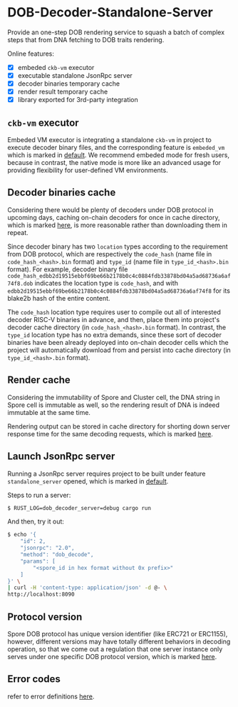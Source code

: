 # DOB-Decoder-Standalone-Server

Provide an one-step DOB rendering service to squash a batch of complex steps that from DNA fetching to DOB traits rendering.

Online features:

- [x] embeded `ckb-vm` executor
- [x] executable standalone JsonRpc server
- [x] decoder binaries temporary cache
- [x] render result temporary cache
- [x] library exported for 3rd-party integration

## `ckb-vm` executor

Embeded VM executor is integrating a standalone `ckb-vm` in project to execute decoder binary files, and the corresponding feature is `embeded_vm` which is marked in [default](https://github.com/sporeprotocol/dob-decoder-standalone-server/blob/master/Cargo.toml#L27). We recommend embeded mode for fresh users, because in contrast, the native mode is more like an advanced usage for providing flexibility for user-defined VM environments.

## Decoder binaries cache

Considering there would be plenty of decoders under DOB protocol in upcoming days, caching on-chain decoders for once in cache directory, which is marked [here](https://github.com/sporeprotocol/dob-decoder-standalone-server/blob/master/settings.toml#L14), is more reasonable rather than downloading them in repeat.

Since decoder binary has two `location` types according to the requirement from DOB protocol, which are respectively the `code_hash` (name file in `code_hash_<hash>.bin` format) and `type_id` (name file in `type_id_<hash>.bin` format). For example, decoder binary file `code_hash_edbb2d19515ebbf69be66b2178b0c4c0884fdb33878bd04a5ad68736a6af74f8.dob` indicates the location type is `code_hash`, and with `edbb2d19515ebbf69be66b2178b0c4c0884fdb33878bd04a5ad68736a6af74f8` for its blake2b hash of the entire content.

The `code_hash` location type requires user to compile out all of interested decoder RISC-V binaries in advance, and then, place them into project's decoder cache directory (in `code_hash_<hash>.bin` format). In contrast, the `type_id` location type has no extra demands, since these sort of decoder binaries have been already deployed into on-chain decoder cells which the project will automatically download from and persist into cache directory (in `type_id_<hash>.bin` format).

## Render cache

Considering the immutability of Spore and Cluster cell, the DNA string in Spore cell is immutable as well, so the rendering result of DNA is indeed immutable at the same time.

Rendering output can be stored in cache directory for shorting down server response time for the same decoding requests, which is marked [here](https://github.com/sporeprotocol/dob-decoder-standalone-server/blob/master/settings.toml#L17).

## Launch JsonRpc server

Running a JsonRpc server requires project to be built under feature `standalone_server` opened, which is marked in [default](https://github.com/sporeprotocol/dob-decoder-standalone-server/blob/master/Cargo.toml#L27).

Steps to run a server:

```bash
$ RUST_LOG=dob_decoder_server=debug cargo run
```

And then, try it out:

```bash
$ echo '{
    "id": 2,
    "jsonrpc": "2.0",
    "method": "dob_decode",
    "params": [
        "<spore_id in hex format without 0x prefix>"
    ]
}' \
| curl -H 'content-type: application/json' -d @- \
http://localhost:8090
```

## Protocol version

Spore DOB protocol has unique version identifier (like ERC721 or ERC1155), however, different versions may have totally different behaviors in decoding operation, so that we come out a regulation that one server instance only serves under one specific DOB protocol version, which is marked [here](https://github.com/sporeprotocol/dob-decoder-standalone-server/blob/master/settings.toml#L2).

## Error codes

refer to error definitions [here](https://github.com/sporeprotocol/dob-decoder-standalone-server/blob/master/src/types.rs#L13).
